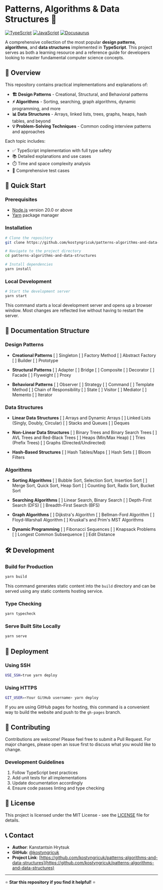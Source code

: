 # Patterns, Algorithms & Data Structures 🚀

[![TypeScript](https://img.shields.io/badge/TypeScript-007ACC?style=for-the-badge&logo=typescript&logoColor=white)](https://www.typescriptlang.org/)
[![JavaScript](https://img.shields.io/badge/JavaScript-F7DF1E?style=for-the-badge&logo=javascript&logoColor=black)](https://developer.mozilla.org/en-US/docs/Web/JavaScript)
[![Docusaurus](https://img.shields.io/badge/Docusaurus-3ECC5F?style=for-the-badge&logo=docusaurus&logoColor=white)](https://docusaurus.io/)

A comprehensive collection of the most popular **design patterns**, **algorithms**, and **data structures** implemented in **TypeScript**. This project serves as both a learning resource and a reference guide for developers looking to master fundamental computer science concepts.

## 🎯 Overview

This repository contains practical implementations and explanations of:

- **🏗️ Design Patterns** - Creational, Structural, and Behavioral patterns
- **⚡ Algorithms** - Sorting, searching, graph algorithms, dynamic programming, and more
- **📊 Data Structures** - Arrays, linked lists, trees, graphs, heaps, hash tables, and beyond
- **💡 Problem-Solving Techniques** - Common coding interview patterns and approaches

Each topic includes:

- ✅ TypeScript implementation with full type safety
- 📚 Detailed explanations and use cases
- ⏱️ Time and space complexity analysis
- 🧪 Comprehensive test cases

## 🚀 Quick Start

### Prerequisites

- [Node.js](https://nodejs.org/en/download/) version 20.0 or above
- [Yarn](https://yarnpkg.com/) package manager

### Installation

```bash
# Clone the repository
git clone https://github.com/kostyngricuk/patterns-algorithms-and-data-structures.git

# Navigate to the project directory
cd patterns-algorithms-and-data-structures

# Install dependencies
yarn install
```

### Local Development

```bash
# Start the development server
yarn start
```

This command starts a local development server and opens up a browser window. Most changes are reflected live without having to restart the server.

## 📖 Documentation Structure

### Design Patterns

- **Creational Patterns**
  [ ] Singleton
  [ ] Factory Method
  [ ] Abstract Factory
  [ ] Builder
  [ ] Prototype

- **Structural Patterns**
  [ ] Adapter
  [ ] Bridge
  [ ] Composite
  [ ] Decorator
  [ ] Facade
  [ ] Flyweight
  [ ] Proxy

- **Behavioral Patterns**
  [ ] Observer
  [ ] Strategy
  [ ] Command
  [ ] Template Method
  [ ] Chain of Responsibility
  [ ] State
  [ ] Visitor
  [ ] Mediator
  [ ] Memento
  [ ] Iterator

### Data Structures

- **Linear Data Structures**
  [ ] Arrays and Dynamic Arrays
  [ ] Linked Lists (Singly, Doubly, Circular)
  [ ] Stacks and Queues
  [ ] Deques

- **Non-Linear Data Structures**
  [ ] Binary Trees and Binary Search Trees
  [ ] AVL Trees and Red-Black Trees
  [ ] Heaps (Min/Max Heap)
  [ ] Tries (Prefix Trees)
  [ ] Graphs (Directed/Undirected)

- **Hash-Based Structures**
  [ ] Hash Tables/Maps
  [ ] Hash Sets
  [ ] Bloom Filters

### Algorithms

- **Sorting Algorithms**
  [ ] Bubble Sort, Selection Sort, Insertion Sort
  [ ] Merge Sort, Quick Sort, Heap Sort
  [ ] Counting Sort, Radix Sort, Bucket Sort

- **Searching Algorithms**
  [ ] Linear Search, Binary Search
  [ ] Depth-First Search (DFS)
  [ ] Breadth-First Search (BFS)

- **Graph Algorithms**
  [ ] Dijkstra's Algorithm
  [ ] Bellman-Ford Algorithm
  [ ] Floyd-Warshall Algorithm
  [ ] Kruskal's and Prim's MST Algorithms

- **Dynamic Programming**
  [ ] Fibonacci Sequences
  [ ] Knapsack Problems
  [ ] Longest Common Subsequence
  [ ] Edit Distance

## 🛠️ Development

### Build for Production

```bash
yarn build
```

This command generates static content into the `build` directory and can be served using any static contents hosting service.

### Type Checking

```bash
yarn typecheck
```

### Serve Built Site Locally

```bash
yarn serve
```

## 🚀 Deployment

### Using SSH

```bash
USE_SSH=true yarn deploy
```

### Using HTTPS

```bash
GIT_USER=<Your GitHub username> yarn deploy
```

If you are using GitHub pages for hosting, this command is a convenient way to build the website and push to the `gh-pages` branch.

## 🤝 Contributing

Contributions are welcome! Please feel free to submit a Pull Request. For major changes, please open an issue first to discuss what you would like to change.

### Development Guidelines

1. Follow TypeScript best practices
2. Add unit tests for all implementations
3. Update documentation accordingly
4. Ensure code passes linting and type checking

## 📄 License

This project is licensed under the MIT License - see the [LICENSE](LICENSE) file for details.

## 📞 Contact

- **Author**: Kanstantsin Hrytsuk
- **GitHub**: [@kostyngricuk](https://github.com/kostyngricuk)
- **Project Link**: [https://github.com/kostyngricuk/patterns-algorithms-and-data-structures](https://github.com/kostyngricuk/patterns-algorithms-and-data-structures)

---

⭐ **Star this repository if you find it helpful!** ⭐
